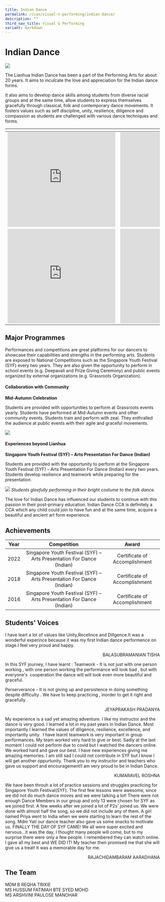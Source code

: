 ```yaml
---
title: Indian Dance
permalink: /ccas/visual-n-performing/indian-dance/
description: ""
third_nav_title: Visual & Performing
variant: markdown
---
```

# Indian Dance

![](/images/CCAs/Indian%20Dance/photo1.jpeg)

The Lianhua Indian Dance has been a part of the Performing Arts for about 20 years. It aims to inculcate the love and appreciation for the Indian dance forms.

It also aims to develop dance skills among students from diverse racial groups and at the same time, allow students to express themselves gracefully through classical, folk and contemporary dance movements. It fosters values such as self discipline, unity, resilience, diligence and compassion as students are challenged with various dance techniques and forms.

<table>
<thead>
  <tr>
    <th></th>
    <th></th>
  </tr>
</thead>
<tbody>
  <tr>
    <td><iframe width="351" height="308" src="https://www.youtube.com/embed/ihLWpLyD2pc" title="LHPS - Indian Dance 2023" frameborder="0" allow="accelerometer; autoplay; clipboard-write; encrypted-media; gyroscope; picture-in-picture" allowfullscreen=""></iframe></td>
    <td><iframe width="351" height="308" src="https://www.youtube.com/embed/b_8cZ7gDVa0" title="Indian Dance Practice 2" frameborder="0" allow="accelerometer; autoplay; clipboard-write; encrypted-media; gyroscope; picture-in-picture" allowfullscreen=""></iframe></td>
  </tr>
 <tr>
   <td><iframe width="351" height="308" src="https://www.youtube.com/embed/BrOSPGlAHso" title="Indian Dance Practice 3" frameborder="0" allow="accelerometer; autoplay; clipboard-write; encrypted-media; gyroscope; picture-in-picture" allowfullscreen=""></iframe></td>
   <td><iframe width="351" height="308" src="https://www.youtube.com/embed/pxB8kBnPKUI" title="Indian Dance Practice 4" frameborder="0" allow="accelerometer; autoplay; clipboard-write; encrypted-media; gyroscope; picture-in-picture" allowfullscreen=""></iframe></td>
  </tr>
</tbody>
</table>

## Major Programmes

Performances and competitions are great platforms for our dancers to showcase their capabilities and strengths in the performing arts. Students are exposed to National Competitions such as the Singapore Youth Festival (SYF) every two years. They are also given the opportunity to perform in school events (e.g. Deepavali and Prize Giving Ceremony) and public events organized by external organizations (e.g. Grassroots Organization).

#### Collaboration with Community

**Mid-Autumn Celebration**

Students are provided with opportunities to perform at Grassroots events yearly. Students have performed at Mid-Autumn events and other community events. Students train and perform with zeal. They enthralled the audience at public events with their agile and graceful movements.

![](/images/CCAs/Indian%20Dance/photo2%20(1).jpeg)


#### Experiences beyond Lianhua

**Singapore Youth Festival (SYF) – Arts Presentation For Dance (Indian)**

Students are provided with the opportunity to perform at the Singapore Youth Festival (SYF) – Arts Presentation For Dance (Indian) every two years. Students develop resilience and teamwork while preparing for the presentation.

![](/images/CCAs/Indian%20Dance/photo4.jpeg)
*Students gleefully performing in their bright costume to the folk dance.*

The love for Indian Dance has influenced our students to continue with this passion in their post-primary education. Indian Dance CCA is definitely a CCA which any child could join to have fun and at the same time, acquire a beautiful and ancient art form experience.

## Achievements

| Year |                              Competition                              |             Award             |
|:----:|:----------:|:-----------------------------:|
| 2022 | Singapore Youth Festival (SYF) – Arts Presentation For Dance (Indian) | Certificate of Accomplishment |
| 2018 | Singapore Youth Festival (SYF) – Arts Presentation For Dance (Indian) | Certificate of Accomplishment |
| 2016 | Singapore Youth Festival (SYF) – Arts Presentation For Dance (Indian) | Certificate of Accomplishment |

## Students' Voices

I have leart a lot of values like Unity,Recelince and Dillgence.It was a wonderful experince because it was my first&nbsp;Indian dance&nbsp;performence on stage.I feel very proud and happy.

  <p style="text-align: right">BALASUBRAMANIAN TISHA<br></p>

In this SYF journey, I have learnt :
Teamwork - It is not just with one person working , with one person working the performance will look bad , but with everyone's&nbsp; cooperation the dance will will look even more beautiful and graceful.

Perserverance - It is not giving up and&nbsp;persistence in doing something despite difficulty . We have to keep practicing , inorder to get it right and gracefully .

  <p style="text-align: right">JEYAPRAKASH PRADANYA<br></p>

My experience is a sad yet amazing adventure. I like my instructor and the dance is very good. I learned a lot in my past years in Indian Dance. Most importantly I learned the values of diligence, resilience, excellence, and importantly unity. &nbsp;I have learnt teamwork is very important in group performances. My team worked very hard to give or best. Sadly at the last moment I could not perform due to covid but I watched the dancers online.&nbsp; We worked hard and gave our best. I have new experiences giving me amazing memories. I am still sad I could not contribute in SYF but I know I will get another oppurtunity. Thank you to my instructor and teachers who gave us support and encouragement!I am very proud to be in Indian Dance.

  <p style="text-align: right">KUMARAVEL ROSHNA<br></p>

We have been throuh a lot of practice sessions and struggles practicing for Singapore Youth Festival(SYF). The first few lessons were awesome, since we did not do much dance moves and we were talking a lot! There were not enough Dance Members in our group and only 13 were chosen for SYF as we joined first. A few weeks after we joined a lot of P2s' joined us. We were done with almost half the song, so we did not include any of them. A girl named Priya went to India when we were starting to learn the rest of the song. Mdm Yati our dance teacher also gave us some snacks to motivate us. FINALLY THE DAY OF SYF CAME! We all were super excited and nervous...it was the day, I thought many people will come, but to my surprise there were only a few people. I remembered they can watch online. I gave all my best and WE DID IT! My teacher then promised me that she will give us a treat! It was a memorable day for me.

  <p style="text-align: right">RAJACHIDAMBARAM AARADHANA<br></p>

## The Team

MDM B REQHA TRIXIE<br>
MS HUSSUM FATIMAH BTE SYED MOHD<br>
MS ARSHVINI PAULOSE MANOHAR